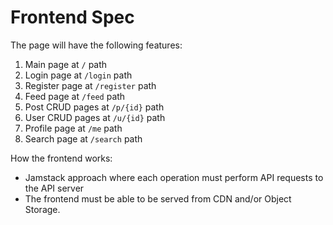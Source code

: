 # Frontend Spec

The page will have the following features:
1. Main page at `/` path
2. Login page at `/login` path
3. Register page at `/register` path
4. Feed page at `/feed` path
5. Post CRUD pages at `/p/{id}` path
6. User CRUD pages at `/u/{id}` path
7. Profile page at `/me` path
8. Search page at `/search` path

How the frontend works:
- Jamstack approach where each operation must perform API requests to the API server
- The frontend must be able to be served from CDN and/or Object Storage.
